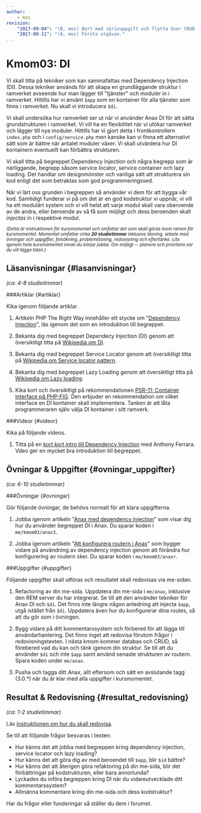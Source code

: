 ```yaml
---
author:
    - mos
revision:
    "2017-09-04": "(B, mos) Bort med skrivuppgift och flytta User CRUD till kmom04."
    "2017-08-11": "(A, mos) Första utgåvan."
...
```

Kmom03: DI
==================================

Vi skall titta på tekniker som kan sammafattas med Dependency Injection (DI). Dessa tekniker används för att skapa en grundläggande struktur i ramverket avseende hur man lägger till "tjänster" och moduler in i ramverket. Hittills har vi använt `$app` som en kontainer för alla tjänster som finns i ramverket. Nu skall vi introducera `$di`.

Vi skall undersöka hur ramverket ser ut när vi använder Anax DI för att sätta grundstrukturen i ramverket. Vi vill ha en flexibilitet när vi utökar ramverket och lägger till nya moduler. Hittills har vi gjort detta i frontkontrollern `index.php` och i `config/service.php` men kanske kan vi finna ett alternativt sätt som är bättre när antalet moduler växer. Vi skall utvärdera hur DI kontainern eventuellt kan förbättra strukturen.

Vi skall titta på begreppet Dependency Injection och några begrepp som är närliggande, begrepp såsom service locator, service container och lazy loading. Det handlar om designmönster och vanliga sätt att strukturera sin kod enligt det som betraktas som god programmeringssed.

När vi lärt oss grunden i begreppen så använder vi dem för att bygga vår kod. Samtidigt funderar vi på om det är en god kodstruktur vi uppnår, vi vill ha ett modulärt system och vi vill helst att varje modul skall vara oberoende av de andra, eller beroende av så få som möjligt och dess beroenden skall _injectas_ in i respektive modul.

<!--more-->



<small><i>(Detta är instruktionen för kursmomentet och omfattar det som skall göras inom ramen för kursmomentet. Momentet omfattar cirka **20 studietimmar** inklusive läsning, arbete med övningar och uppgifter, felsökning, problemlösning, redovisning och eftertanke. Läs igenom hela kursmomentet innan du börjar jobba. Om möjligt -- planera och prioritera var du vill lägga tiden.)</i></small>



Läsanvisningar  {#lasanvisningar}
---------------------------------

*(ca: 4-8 studietimmar)*



###Artiklar {#artiklar}

Kika igenom följande artiklar.

1. Artikeln PHP The Right Way innehåller ett stycke om "[Dependency Injection](http://www.phptherightway.com/#dependency_injection)", läs igenom det som en introduktion till begreppet.

1. Bekanta dig med begreppet Dependecy Injection (DI) genom att översiktligt titta på [Wikipedia om DI](https://en.wikipedia.org/wiki/Dependency_injection).

1. Bekanta dig med begreppet Service Locator genom att översiktligt titta på [Wikipedia om Service locator pattern](https://en.wikipedia.org/wiki/Service_locator_pattern).

1. Bekanta dig med begreppet Lazy Loading genom att översiktligt titta på [Wikipedia om Lazy loading](https://en.wikipedia.org/wiki/Lazy_loading).

1. Kika kort och översiktligt på rekommendationen [PSR-11: Container Interface på PHP-FIG](http://www.php-fig.org/psr/psr-11/). Den erbjuder en rekommendation om vilket interface en DI kontainer skall implementera. Tanken är att låta programmeraren själv välja DI kontainer i sitt ramverk.



###Videor {#videor}

Kika på följande videos.

1. Titta på en [kort kort intro till Dependency Injection](https://www.youtube.com/watch?v=IKD2-MAkXyQ) med Anthony Ferrara. Vdeo ger en mycket bra introduktion till begreppet.



Övningar & Uppgifter  {#ovningar_uppgifter}
-------------------------------------------

*(ca: 6-10 studietimmar)*



###Övningar {#ovningar}

Gör följande övningar, de behövs normalt för att klara uppgifterna.

1. Jobba igenom artikeln "[Anax med dependency injection](kunskap/anax-med-dependency-injection)" som visar dig hur du använder begreppet DI i Anax. Du sparar koden i `me/kmom03/anax3`.

1. Jobba igenom artikeln "[Att konfigurera routern i Anax](kunskap/att-konfigurera-routern-i-anax)" som bygger vidare på användning av dependency injection genom att förändra hur konfigurering av routern sker. Du sparar koden i `me/kmom03/anaxr`.



###Uppgifter {#uppgifter}

Följande uppgifter skall utföras och resultatet skall redovisas via me-sidan.

1. Refactoring av din me-sida. Uppdatera din me-sida i `me/anax`, inklusive den REM server du har integrerat. Se till att den använder tekniker för Anax DI och `$di`. Det finns inte längre någon anledning att injecta `$app`, utgå istället från `$di`. Uppdatera även hur du konfigurerar dina routes, så att du gör som i övningen.

1. Bygg vidare på ditt kommentarssystem och förbered för att lägga till användarhantering. Det finns inget att redovisa förutom frågor i redovisningstexten. I nästa kmom kommer databas och CRUD, så förebered vad du kan och tänk igenom din struktur. Se till att du använder `$di` och inte `$app` samt använd senaste strukturen av routern. Spara koden under `me/anax`.

1. Pusha och tagga ditt Anax, allt eftersom och sätt en avslutande tagg (3.0.\*) när du är klar med alla uppgifter i kursmomentet.

<!--
1. Skriv gruppvis en artikel om ["Dependency Injection (DI)"](uppgift/skriv-artikel-om-di). Spara artikeln i din me-sida.
-->



Resultat & Redovisning  {#resultat_redovisning}
-----------------------------------------------

*(ca: 1-2 studietimmar)*

Läs [instruktionen om hur du skall redovisa](./../redovisa).

Se till att följande frågor besvaras i texten:

* Hur känns det att jobba med begreppen kring dependency injection, service locator och lazy loading?
* Hur känns det att göra dig av med beroendet till `$app`, blir `$id` bättre?
* Hur känns det att återigen göra refaktoring på din me-sida, blir det förbättringar på kodstrukturen, eller bara annorlunda?
* Lyckades du införa begreppen kring DI när du vidareutvecklade ditt kommentarssystem?
* Allmänna kommentare kring din me-sida och dess kodstruktur?

Har du frågor eller funderingar så ställer du dem i forumet.
